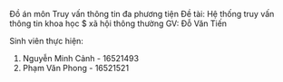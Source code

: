 Đồ án môn Truy vấn thông tin đa phương tiện
Đề tài: Hệ thống truy vấn thông tin khoa học $ xã hội thông thường
GV: Đỗ Văn Tiến

Sinh viên thực hiện:
1. Nguyễn Minh Cảnh - 16521493
2. Phạm Văn Phong - 16521521